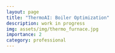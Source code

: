 ```yaml
---
layout: page
title: "ThermoAI: Boiler Optimization"
description: work in progress
img: assets/img/thermo_furnace.jpg
importance: 2
category: professional
---
```

